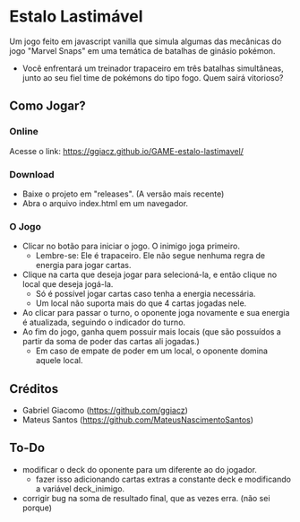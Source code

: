 # **Estalo Lastimável**
Um jogo feito em javascript vanilla que simula algumas das mecânicas do jogo "Marvel Snaps" em uma temática de batalhas de ginásio pokémon.

- Você enfrentará um treinador trapaceiro em três batalhas simultâneas, junto ao seu fiel time de pokémons do tipo fogo. Quem sairá vitorioso?

## Como Jogar?

### Online
Acesse o link: https://ggiacz.github.io/GAME-estalo-lastimavel/

### Download
- Baixe o projeto em "releases". (A versão mais recente)
- Abra o arquivo index.html em um navegador.

### O Jogo
- Clicar no botão para iniciar o jogo. O inimigo joga primeiro.
    - Lembre-se: Ele é trapaceiro. Ele não segue nenhuma regra de energia para jogar cartas.
- Clique na carta que deseja jogar para selecioná-la, e então clique no local que deseja jogá-la.
    - Só é possível jogar cartas caso tenha a energia necessária.
    - Um local não suporta mais do que 4 cartas jogadas nele.
- Ao clicar para passar o turno, o oponente joga novamente e sua energia é atualizada, seguindo o indicador do turno.
- Ao fim do jogo, ganha quem possuir mais locais (que são possuídos a partir da soma de poder das cartas ali jogadas.)
    - Em caso de empate de poder em um local, o oponente domina aquele local.

## Créditos
- Gabriel Giacomo (https://github.com/ggiacz)
- Mateus Santos (https://github.com/MateusNascimentoSantos)

## To-Do
- modificar o deck do oponente para um diferente ao do jogador.
    - fazer isso adicionando cartas extras a constante deck e modificando a variável deck_inimigo.
- corrigir bug na soma de resultado final, que as vezes erra. (não sei porque)
